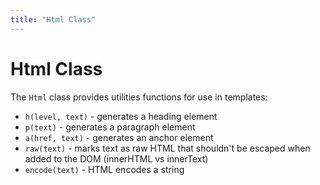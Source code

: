 ```yaml
---
title: "Html Class"
---
```

# Html Class

The `Html` class provides utilities functions for use in templates:

* `h(level, text)` - generates a heading element
* `p(text)` - generates a paragraph element
* `a(href, text)` - generates an anchor element
* `raw(text)` - marks text as raw HTML that shouldn't be escaped when added to the DOM (innerHTML vs innerText)
* `encode(text)` - HTML encodes a string



